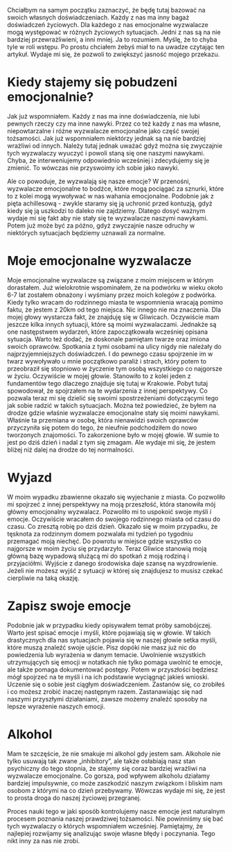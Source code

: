 Chciałbym na samym początku zaznaczyć, że będę tutaj bazować na swoich własnych doświadczeniach. Każdy z nas ma inny bagaż doświadczeń życiowych. Dla każdego z nas emocjonalne wyzwalacze mogą występować w różnych życiowych sytuacjach. Jedni z nas są na nie bardziej przewrażliwieni, a inni mniej. Ja to rozumiem. Myślę, że to chyba tyle w roli wstępu. Po prostu chciałem żebyś miał to na uwadze czytając ten artykuł. Wydaje mi się, że pozwoli to zwiększyć jasność mojego przekazu.

# **Kiedy stajemy się pobudzeni emocjonalnie?**

Jak już wspomniałem. Każdy z nas ma inne doświadczenia, nie lubi pewnych rzeczy czy ma inne nawyki. Przez co też każdy z nas ma własne, niepowtarzalne i różne wyzwalacze emocjonalne jako część swojej tożsamości. Jak już wspomniałem niektórzy jednak są na nie bardziej wrażliwi od innych. Należy tutaj jednak uważać gdyż można się zwyczajnie tych wyzwalaczy wyuczyć i powoli staną się one naszymi nawykami. Chyba, że interweniujemy odpowiednio wcześniej i zdecydujemy się je zmienić. To wówczas nie przyswoimy ich sobie jako nawyki.

Ale co powoduje, że wyzwalają się nasze emocje? W przenośni, wyzwalacze emocjonalne to bodźce, które mogą pociągać za sznurki, które to z kolei mogą wywoływać w nas wahania emocjonalne. Podobnie jak z pięta achillesową - zwykle staramy się ją uchronić przed kontuzją, gdyż kiedy się ją uszkodzi to daleko nie zajdziemy. Dlatego dosyć ważnym wydaje mi się fakt aby nie stały się te wyzwalacze naszymi nawykami. Potem już może być za późno, gdyż zwyczajnie nasze odruchy w niektórych sytuacjach będziemy uznawali za normalne.

# **Moje emocjonalne wyzwalacze**

Moje emocjonalne wyzwalacze są związane z moim miejscem w którym dorastałem. Już wielokrotnie wspominałem, że na podwórku w wieku około 6-7 lat zostałem obnażony i wyśmiany przez moich kolegów z podwórka. Kiedy tylko wracam do rodzinnego miasta te wspomnienia wracają pomimo faktu, że jestem z 20km od tego miejsca. Nic innego nie ma znaczenia. Dla mojej głowy wystarcza fakt, że znajduję się w Gliwicach. Oczywiście mam jeszcze kilka innych sytuacji, które są moimi wyzwalaczami. Jednakże są one następstwem wydarzeń, które zapoczątkowała wcześniej opisana sytuacja. Warto też dodać, że doskonale pamiętam twarze oraz imiona swoich oprawców. Spotkania z tymi osobami na ulicy nigdy nie należały do najprzyjemniejszych doświadczeń. I do pewnego czasu spojrzenie im w twarz wywoływało u mnie początkowo paraliż i strach, który potem to przeobraził się stopniowo w życzenie tym osobą wszystkiego co najgorsze w życiu. Oczywiście w mojej głowie. Stanowiło to z kolei jeden z fundamentów tego dlaczego znajduje się tutaj w Krakowie. Pobyt tutaj spowodował, że spojrzałem na te wydarzenia z innej perspektywy. Co pozwala teraz mi się dzielić się swoimi spostrzeżeniami dotyczącymi tego jak sobie radzić w takich sytuacjach. Można też powiedzieć, że byłem na drodze gdzie właśnie wyzwalacze emocjonalne stały się moimi nawykami. Właśnie ta przemiana w osobę, która nienawidzi swoich oprawców przyczyniła się potem do tego, że nieufnie podchodziłem do nowo tworzonych znajomości. To zakorzenione było w mojej głowie. W sumie to jest po dziś dzień i nadal z tym się zmagam. Ale wydaje mi się, że jestem bliżej niż dalej na drodze do tej normalności.

# **Wyjazd**

W moim wypadku zbawienne okazało się wyjechanie z miasta. Co pozwoliło mi spojrzeć z innej perspektywy na moją przeszłość, która stanowiła mój główny emocjonalny wyzwalacz. Pozwoliło mi to uspokoić swoje myśli i emocje. Oczywiście wracałem do swojego rodzinnego miasta od czasu do czasu. Co zresztą robię po dziś dzień. Okazało się w moim przypadku, że tęsknota za rodzinnym domem pozwalała mi tydzień po tygodniu przemagać moją niechęć. Do powrotu w miejsce gdzie wszystko co najgorsze w moim życiu się przydarzyło. Teraz Gliwice stanowią moją główną bazę wypadową służącą mi do spotkań z moją rodziną i przyjaciółmi. Wyjście z danego środowiska daje szansę na wyzdrowienie. Jeżeli nie możesz wyjść z sytuacji w której się znajdujesz to musisz czekać cierpliwie na taką okazję.

# **Zapisz swoje emocje**

Podobnie jak w przypadku kiedy opisywałem temat próby samobójczej. Warto jest spisać emocje i myśli, które pojawiają się w głowie. W takich drastycznych dla nas sytuacjach pojawia się w naszej głowie setka myśli, które muszą znaleźć swoje ujście. Pisz dopóki nie masz już nic do powiedzenia lub wyrażenia w danym temacie. Uwolnienie wszystkich utrzymujących się emocji w notatkach nie tylko pomaga uwolnić te emocje, ale także pomaga dokumentować postępy. Potem w przyszłości będziesz mógł spojrzeć na te myśli i na ich podstawie wyciągnąć jakieś wnioski. Uczenie się o sobie jest ciągłym doświadczeniem. Zastanów się, co zrobiłeś i co możesz zrobić inaczej następnym razem. Zastanawiając się nad naszymi przyszłymi działaniami, zawsze możemy znaleźć sposoby na lepsze wyrażenie naszych emocji.

# **Alkohol**

Mam te szczęście, że nie smakuje mi alkohol gdy jestem sam. Alkohole nie tylko usuwają tak zwane „inhibitory”, ale także osłabiają nasz stan psychiczny do tego stopnia, że stajemy się coraz bardziej wrażliwi na wyzwalacze emocjonalne. Co gorsza, pod wpływem alkoholu działamy bardziej impulsywnie, co może zaszkodzić naszym związkom i bliskim nam osobom z którymi na co dzień przebywamy. Wówczas wydaje mi się, że jest to prosta droga do naszej życiowej przegranej.

Proces nauki tego w jaki sposób kontrolujemy nasze emocje jest naturalnym procesem poznania naszej prawdziwej tożsamości. Nie powinniśmy się bać tych wyzwalaczy o których wspomniałem wcześniej. Pamiętajmy, że najlepiej rozwijamy się analizując swoje własne błędy i poczynania. Tego nikt inny za nas nie zrobi.